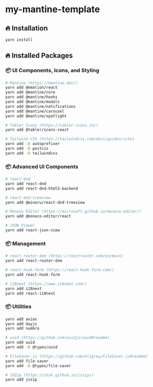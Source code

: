 # my-mantine-template

## 🔥 Installation

```sh
yarn install
```

## 🔥 Installed Packages

### 📦 UI Components, Icons, and Styling

```sh
# Mantine (https://mantine.dev/)
yarn add @emotion/react
yarn add @mantine/core
yarn add @mantine/hooks
yarn add @mantine/modals
yarn add @mantine/notifications
yarn add @mantine/carousel
yarn add @mantine/spotlight
```

```sh
# Tabler Icons (https://tabler-icons.io/)
yarn add @tabler/icons-react
```

```sh
# Tailwind CSS (https://tailwindcss.com/docs/guides/vite)
yarn add -D autoprefixer
yarn add -D postcss
yarn add -D tailwindcss
```

### 📦 Advanced UI Components

```sh
# react-dnd
yarn add react-dnd
yarn add react-dnd-html5-backend

# react-dnd-treeview
yarn add @minoru/react-dnd-treeview
```

```sh
# Monaco Editor (https://microsoft.github.io/monaco-editor/)
yarn add @monaco-editor/react
```

```sh
# JSON Viewer
yarn add react-json-view
```

### 📦 Management

```sh
# react-router-dom (https://reactrouter.com/en/main)
yarn add react-router-dom
```

```sh
# react-hook-form (https://react-hook-form.com/)
yarn add react-hook-form
```

```sh
# i18next (https://www.i18next.com/)
yarn add i18next
yarn add react-i18next
```

### 📦 Utilities

```sh
yarn add axios
yarn add dayjs
yarn add numbro
```

```sh
# uuid (https://github.com/uuidjs/uuid#readme)
yarn add uuid
yarn add -D @types/uuid
```

```sh
# FileSaver.js (https://github.com/eligrey/FileSaver.js#readme)
yarn add file-saver
yarn add -D @types/file-saver

# JSZip (https://stuk.github.io/jszip/)
yarn add jszip
```
